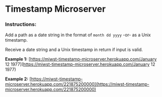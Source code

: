 # Timestamp Microserver

### Instructions:

Add a path as a date string in the format of `month dd yyyy` -or- as a Unix timestamp.

Receive a date string and a Unix timestamp in return if input is valid.

**Example 1:** [https://miwst-timestamp-microserver.herokuapp.com/January 12 1977](https://miwst-timestamp-microserver.herokuapp.com/January 12 1977)

**Example 2:** [https://miwst-timestamp-microserver.herokuapp.com/221875200000](https://miwst-timestamp-microserver.herokuapp.com/221875200000)
